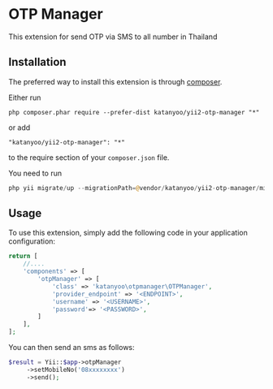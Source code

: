 OTP Manager
===========
This extension for send OTP via SMS to all number in Thailand

Installation
------------

The preferred way to install this extension is through [composer](http://getcomposer.org/download/).

Either run

```
php composer.phar require --prefer-dist katanyoo/yii2-otp-manager "*"
```

or add

```
"katanyoo/yii2-otp-manager": "*"
```

to the require section of your `composer.json` file.

You need to run

```php
php yii migrate/up --migrationPath=@vendor/katanyoo/yii2-otp-manager/migrations
```

Usage
-----

To use this extension, simply add the following code in your application configuration:

```php
return [
    //....
    'components' => [
        'otpManager' => [
            'class' => 'katanyoo\otpmanager\OTPManager',
            'provider_endpoint' => '<ENDPOINT>',
            'username' => '<USERNAME>',
            'password'=> '<PASSWORD>',
        ]
    ],
];
```

You can then send an sms as follows:

```php
$result = Yii::$app->otpManager
     ->setMobileNo('08xxxxxxxx')
     ->send();
```